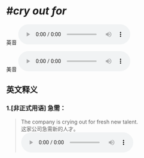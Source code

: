 # ***\#cry out for*** 
英音
<audio src="./media/cry out for1_AAC.aac" controls="controls"></audio>

美音
<audio src="./media/cry out for2_AAC.aac" controls="controls"></audio>



  

英文释义
---
### 1.**[非正式用语] 急需：**  

 > The company is crying out for fresh new talent.  
 > 这家公司急需新的人才。    
<audio src="./media/cry-8.aac" controls="controls"></audio>


